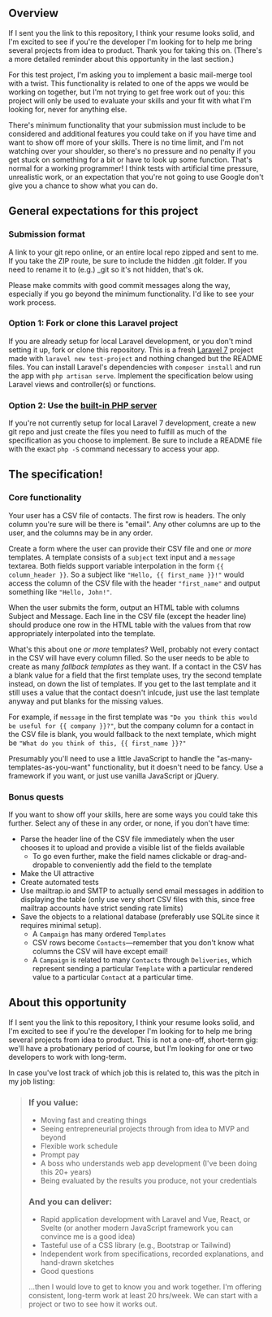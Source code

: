 ## Overview

If I sent you the link to this repository, I think your resume looks solid, and I'm excited to see if you're the developer I'm looking for to help me bring several projects from idea to product. Thank you for taking this on. (There's a more detailed reminder about this opportunity in the last section.)

For this test project, I'm asking you to implement a basic mail-merge tool with a twist. This functionality is related to one of the apps we would be working on together, but I'm not trying to get free work out of you: this project will only be used to evaluate your skills and your fit with what I'm looking for, never for anything else.

There's minimum functionality that your submission must include to be considered and additional features you could take on if you have time and want to show off more of your skills. There is no time limit, and I'm not watching over your shoulder, so there's no pressure and no penalty if you get stuck on something for a bit or have to look up some function. That's normal for a working programmer! I think tests with artificial time pressure, unrealistic work, or an expectation that you're not going to use Google don't give you a chance to show what you can do.

## General expectations for this project

### Submission format

A link to your git repo online, or an entire local repo zipped and sent to me. If you take the ZIP route, be sure to include the hidden .git folder. If you need to rename it to (e.g.) _git so it's not hidden, that's ok.

Please make commits with good commit messages along the way, especially if you go beyond the minimum functionality. I'd like to see your work process.

### Option 1: Fork or clone this Laravel project

If you are already setup for local Laravel development, or you don't mind setting it up, fork or clone this repository. This is a fresh [Laravel 7](https://laravel.com/docs/7.x/installation) project made with `laravel new test-project` and nothing changed but the README files. You can install Laravel's dependencies with `composer install` and run the app with `php artisan serve`. Implement the specification below using Laravel views and controller(s) or functions.

### Option 2: Use the [built-in PHP server](https://www.php.net/manual/en/features.commandline.webserver.php)

If you're not currently setup for local Laravel 7 development, create a new git repo and just create the files you need to fulfill as much of the specification as you choose to implement. Be sure to include a README file with the exact `php -S` command necessary to access your app.

## The specification!

### Core functionality

Your user has a CSV file of contacts. The first row is headers. The only column you're sure will be there is "email". Any other columns are up to the user, and the columns may be in any order.

Create a form where the user can provide their CSV file and one *or more* templates. A template consists of a `subject` text input and a `message` textarea. Both fields support variable interpolation in the form `{{ column_header }}`. So a subject like `"Hello, {{ first_name }}!"` would access the column of the CSV file with the header `"first_name"` and output something like `"Hello, John!"`.

When the user submits the form, output an HTML table with columns Subject and Message. Each line in the CSV file (except the header line) should produce one row in the HTML table with the values from that row appropriately interpolated into the template.

What's this about one *or more* templates? Well, probably not every contact in the CSV will have every column filled. So the user needs to be able to create as many *fallback templates* as they want. If a contact in the CSV has a blank value for a field that the first template uses, try the second template instead, on down the list of templates. If you get to the last template and it still uses a value that the contact doesn't inlcude, just use the last template anyway and put blanks for the missing values.

For example, if `message` in the first template was `"Do you think this would be useful for {{ company }}?"`, but the company column for a contact in the CSV file is blank, you would fallback to the next template, which might be `"What do you think of this, {{ first_name }}?"`

Presumably you'll need to use a little JavaScript to handle the "as-many-templates-as-you-want" functionality, but it doesn't need to be fancy. Use a framework if you want, or just use vanilla JavaScript or jQuery.

### Bonus quests

If you want to show off your skills, here are some ways you could take this further. Select any of these in any order, or none, if you don't have time:

* Parse the header line of the CSV file immediately when the user chooses it to upload and provide a visible list of the fields available
  * To go even further, make the field names clickable or drag-and-dropable to conveniently add the field to the template
* Make the UI attractive
* Create automated tests
* Use mailtrap.io and SMTP to actually send email messages in addition to displaying the table (only use very short CSV files with this, since free mailtrap accounts have strict sending rate limits)
* Save the objects to a relational database (preferably use SQLite since it requires minimal setup).
  * A `Campaign` has many ordered `Templates`
  * CSV rows become `Contacts`—remember that you don't know what columns the CSV will have except email!
  * A `Campaign` is related to many `Contacts` through `Deliveries`, which represent sending a particular `Template` with a particular rendered value to a particular `Contact` at a particular time.

## About this opportunity

If I sent you the link to this repository, I think your resume looks solid, and I'm excited to see if you're the developer I'm looking for to help me bring several projects from idea to product. This is not a one-off, short-term gig: we'll have a probationary period of course, but I'm looking for one or two developers to work with long-term.

In case you've lost track of which job this is related to, this was the pitch in my job listing:

> ### If you value:
> 
> * Moving fast and creating things
> * Seeing entrepreneurial projects through from idea to MVP and beyond
> * Flexible work schedule
> * Prompt pay
> * A boss who understands web app development (I've been doing this 20+ years)
> * Being evaluated by the results you produce, not your credentials
> 
> ### And you can deliver:
> 
> * Rapid application development with Laravel and Vue, React, or Svelte (or another modern JavaScript framework you can convince me is a good idea)
> * Tasteful use of a CSS library (e.g., Bootstrap or Tailwind)
> * Independent work from specifications, recorded explanations, and hand-drawn sketches
> * Good questions
> 
> ...then I would love to get to know you and work together. I'm offering consistent, long-term work at least 20 hrs/week. We can start with a project or two to see how it works out.

